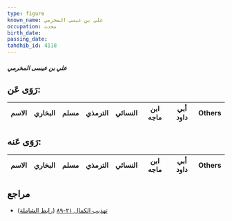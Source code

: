 ```yaml
---
type: figure
known_name: علي بن عيسى المخرمي
occupation: محدث
birth_date:
passing_date:
tahdhib_id: 4118
---
```

##### علي بن عيسى المخرمي

## رَوَى عَن:
| الاسم | البخاري | مسلم | الترمذي | النسائي | ابن ماجه | أبي داود | Others |
| ----- | ------- | ---- | ------- | ------- | -------- | -------- | ------ |
## رَوَى عَنه:
| الاسم | البخاري | مسلم | الترمذي | النسائي | ابن ماجه | أبي داود | Others |
| ----- | ------- | ---- | ------- | ------- | -------- | -------- | ------ |
## مراجع
- [تهذيب الكمال ٢١-٨٩](obsidian://open?vault=Tahdhib-al-Kamal&file=Figures/٤١١٨-علي%20بن%20عيسى%20المخرمي) ([رابط الشاملة](https://shamela.ws/book/3722/10736))
